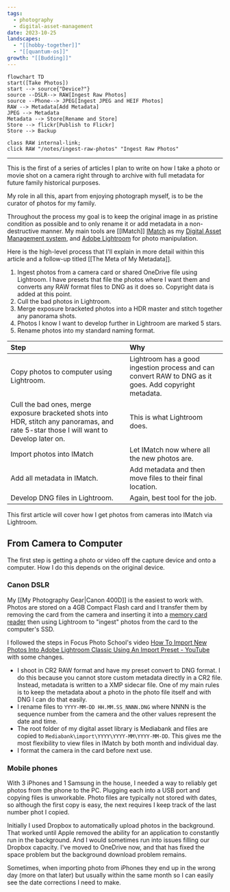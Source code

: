 ```yaml
---
tags:
  - photography
  - digital-asset-management
date: 2023-10-25
landscapes:
  - "[[hobby-together]]"
  - "[[quantum-os]]"
growth: "[[Budding]]"
---
```

```mermaid
flowchart TD
start([Take Photos])
start --> source{"Device?"}
source --DSLR--> RAW[Ingest Raw Photos]
source --Phone--> JPEG[Ingest JPEG and HEIF Photos]
RAW --> Metadata[Add Metadata]
JPEG --> Metadata
Metadata --> Store[Rename and Store]
Store --> flickr[Publish to Flickr]
Store --> Backup

class RAW internal-link;
click RAW "/notes/ingest-raw-photos" "Ingest Raw Photos"
```



---



This is the first of a series of articles I plan to write on how I take a photo or movie shot on a camera right through to archive with full metadata for future family historical purposes.

My role in all this, apart from enjoying photograph myself, is to be the curator of photos for my family.

Throughout the process my goal is to keep the original image in as pristine condition as possible and to only rename it or add metadata in a non-destructive manner. My main tools are [[IMatch]] [IMatch](https://www.photools.com/imatch/) as my [Digital Asset Management system](https://en.wikipedia.org/wiki/Digital_asset_management), and [Adobe Lightroom](https://www.adobe.com/au/products/photoshop-lightroom-classic.html) for photo manipulation.

Here is the high-level process that I'll explain in more detail within this article and a follow-up titled [[The Meta of My Metadata]].

1. Ingest photos from a camera card or shared OneDrive file using Lightroom. I have presets that file the photos where I want them and converts any RAW format files to DNG as it does so. Copyright data is added at this point.
2. Cull the bad photos in Lightroom. 
3. Merge exposure bracketed photos into a HDR master and stitch together any panorama shots.
4. Photos I know I want to develop further in Lightroom are marked 5 stars.
5. Rename photos into my standard naming format.

|  Step                                                                                                                                         |  Why                                                                                                   |
|:----------------------------------------------------------------------------------------------------------------------------------------------|:-------------------------------------------------------------------------------------------------------|
|  Copy photos to computer using Lightroom.                                                                                                     |  Lightroom has a good ingestion process and can convert RAW to DNG as it goes. Add copyright metadata. |
| Cull the bad ones, merge exposure bracketed shots into HDR, stitch any panoramas, and rate 5-star those I will want to Develop later on. | This is what Lightroom does.                                                                           |
| Import photos into IMatch                                                                                                                     | Let IMatch now where all the new photos are.                                                           |
| Add all metadata in IMatch.                                                                                                                   | Add metadata and then move files to their final location.                                              |
| Develop DNG files in Lightroom.                                                                                                               | Again, best tool for the job.                                                                          |  

This first article will cover how I get photos from cameras into IMatch via Lightroom.

## From Camera to Computer
The first step is getting a photo or video off the capture device and onto a computer. How I do this depends on the original device.

### Canon DSLR
My [[My Photography Gear|Canon 400D]] is the easiest to work with. Photos are stored on a 4GB Compact Flash card and I transfer them by removing the card from the camera and inserting it into a [memory card reader](https://www.amazon.com.au/dp/B06XSSHZ63) then using Lightroom to "ingest" photos from the card to the computer's SSD.

I followed the steps in Focus Photo School's video 
[How To Import New Photos Into Adobe Lightroom Classic Using An Import Preset - YouTube](https://youtu.be/oR42gmMhBkw) with some changes.

- I shoot in CR2 RAW format and have my preset convert to DNG format. I do this because you cannot store custom metadata directly in a CR2 file. Instead, metadata is written to a XMP sidecar file. One of my main rules is to keep the metadata about a photo in the photo file itself and with DNG I can do that easily.
- I rename files to `YYYY-MM-DD HH.MM.SS_NNNN.DNG` where NNNN is the sequence number from the camera and the other values represent the date and time.
- The root folder of my digital asset library is Mediabank and files are copied to `Mediabank\import\YYYY\YYYY-MM\YYYY-MM-DD`. This gives me the most flexibility to view files in IMatch by both month and individual day. 
- I format the camera in the card before next use.

### Mobile phones
With 3 iPhones and 1 Samsung in the house, I needed a way to reliably get photos from the phone to the PC. Plugging each into a USB port and copying files is unworkable. Photo files are typically not stored with dates, so although the first copy is easy, the next requires I keep track of the last number phot I copied. 

Initially I used Dropbox to automatically upload photos in the background. That worked until Apple removed the ability for an application to constantly run in the background. And I would sometimes run into issues filling our Dropbox capacity. I've moved to OneDrive now, and that has fixed the space problem but the background download problem remains.

Sometimes, when importing photo from iPhones they end up in the wrong day (more on that later) but usually within the same month so I can easily see the date corrections I need to make.

